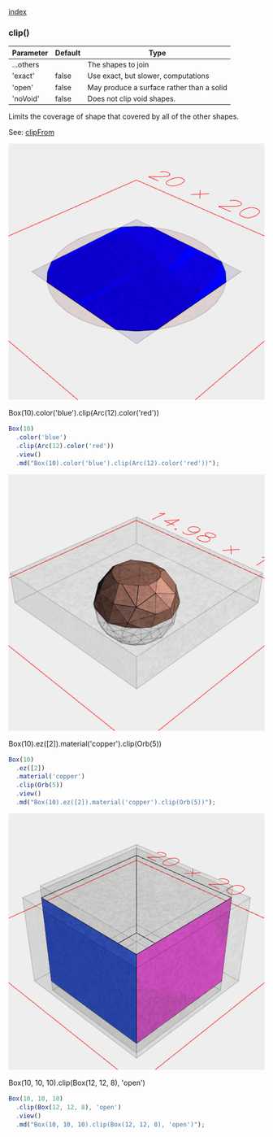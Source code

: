 [index](../../nb/api/index.md)
### clip()
Parameter|Default|Type
---|---|---
...others||The shapes to join
'exact'|false|Use exact, but slower, computations
'open'|false|May produce a surface rather than a solid
'noVoid'|false|Does not clip void shapes.

Limits the coverage of shape that covered by all of the other shapes.

See: [clipFrom](../../nb/api/clipFrom.md)

![Image](clip.md.$2.png)

Box(10).color('blue').clip(Arc(12).color('red'))

```JavaScript
Box(10)
  .color('blue')
  .clip(Arc(12).color('red'))
  .view()
  .md("Box(10).color('blue').clip(Arc(12).color('red'))");
```

![Image](clip.md.$3.png)

Box(10).ez([2]).material('copper').clip(Orb(5))

```JavaScript
Box(10)
  .ez([2])
  .material('copper')
  .clip(Orb(5))
  .view()
  .md("Box(10).ez([2]).material('copper').clip(Orb(5))");
```

![Image](clip.md.$4.png)

Box(10, 10, 10).clip(Box(12, 12, 8), 'open')

```JavaScript
Box(10, 10, 10)
  .clip(Box(12, 12, 8), 'open')
  .view()
  .md("Box(10, 10, 10).clip(Box(12, 12, 8), 'open')");
```
